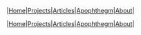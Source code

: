 |[Home](/README.md)|[Projects](/projects.md)|[Articles](/articles.md)|[Apophthegm](/apophthegm.md)|[About](/about.md)|



|[Home](/README.md)|[Projects](/projects.md)|[Articles](/articles.md)|[Apophthegm](/apophthegm.md)|[About](/about.md)|


